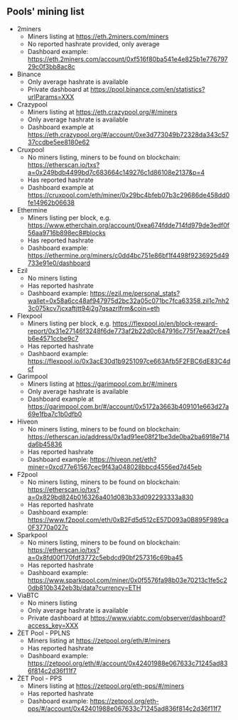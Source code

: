


## Pools' mining list
* 2miners
  * Miners listing at https://eth.2miners.com/miners
  * No reported hashrate provided, only average
  * Dashboard example: https://eth.2miners.com/account/0xf516f80ba541e4e825b1e77679729c0f3bb8ac8c
* Binance
  * Only average hashrate is available
  * Private dashboard at https://pool.binance.com/en/statistics?urlParams=XXX
* Crazypool
  * Miners listing at https://eth.crazypool.org/#/miners
  * Only average hashrate is available
  * Dashboard example at https://eth.crazypool.org/#/account/0xe3d773049b72328da343c5737ccdbe5ee8180e62
* Cruxpool
  * No miners listing, miners to be found on blockchain: https://etherscan.io/txs?a=0x249bdb4499bd7c683664c149276c1d86108e2137&p=4
  * Has reported hashrate
  * Dashboard example at https://cruxpool.com/eth/miner/0x29bc4bfeb07b3c29686de458dd0fe14962b06638
* Ethermine
  * Miners listing per block, e.g. https://www.etherchain.org/account/0xea674fdde714fd979de3edf0f56aa9716b898ec8#blocks
  * Has reported hashrate
  * Dashboard example: https://ethermine.org/miners/c0dd4bc751e86bf1f4498f9236925d49733e91e0/dashboard
* Ezil
  * No miners listing
  * Has reported hashrate
  * Dashboard example: https://ezil.me/personal_stats?wallet=0x58a6cc48af947975d2bc32a05c071bc7fca63358.zil1c7nh23c075kcv7jcxaftjtt94j2g7qsazrlfrm&coin=eth
* Flexpool
  * Miners listing per block, e.g. https://flexpool.io/en/block-reward-report/0x31e27146f3248f6de773af2b22d0c647916c775f7eaa2f7ce4b6e4571ccbe9c7
  * Has reported hashrate
  * Dashbaord example: https://flexpool.io/0x3acE30d1b9251097ce663Afb5F2FBC6dE83C4dcf
* Garimpool
  * Miners listing at https://garimpool.com.br/#/miners
  * Only average hashrate is available
  * Dashboard example at https://garimpool.com.br/#/account/0x5172a3663b409101e663d27a69e1fba7c1b0dfb0
* Hiveon
  * No miners listing, miners to be found on blockchain: https://etherscan.io/address/0x1ad91ee08f21be3de0ba2ba6918e714da6b45836
  * Has reported hashrate
  * Dashboard example: https://hiveon.net/eth?miner=0xcd77e61567cec9f43a048028bbcd4556ed7d45eb
* F2pool
  * No miners listing, miners to be found on blockchain: https://etherscan.io/txs?a=0x829bd824b016326a401d083b33d092293333a830
  * Has reported hashrate
  * Dashboard example: https://www.f2pool.com/eth/0xB2Fd5d512cE57D093a0B895F989ca0F3770a027c
* Sparkpool
  * No miners listing, miners to be found on blockchain: https://etherscan.io/txs?a=0x8fd00f170fdf3772c5ebdcd90bf257316c69ba45
  * Has reported hashrate
  * Dashboard example: https://www.sparkpool.com/miner/0x0f5576fa98b03e70213c1fe5c20db810b342eb3b/data?currency=ETH
* ViaBTC
  * No miners listing
  * Only average hashrate is available
  * Private dashboard at https://www.viabtc.com/observer/dashboard?access_key=XXX
* ŻET Pool - PPLNS
  * Miners listing at https://zetpool.org/eth/#/miners
  * Has reported hashrate
  * Dashboard example: https://zetpool.org/eth/#/account/0x42401988e067633c71245ad836f814c2d36f11f7
* ŻET Pool - PPS
  * Miners listing at https://zetpool.org/eth-pps/#/miners
  * Has reported hashrate
  * Dashboard example: https://zetpool.org/eth-pps/#/account/0x42401988e067633c71245ad836f814c2d36f11f7
